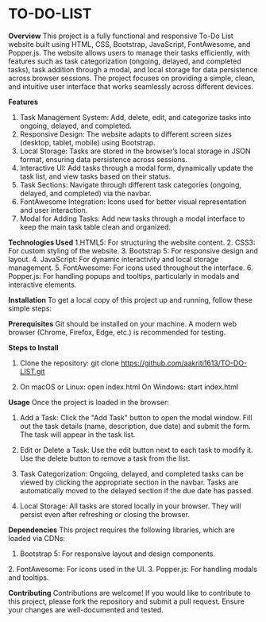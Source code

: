 # TO-DO-LIST
**Overview**
This project is a fully functional and responsive To-Do List website built using HTML, CSS, Bootstrap, JavaScript, FontAwesome, and Popper.js. The website allows users to manage their tasks efficiently, with features such as task categorization (ongoing, delayed, and completed tasks), task addition through a modal, and local storage for data persistence across browser sessions. The project focuses on providing a simple, clean, and intuitive user interface that works seamlessly across different devices.

**Features**
1. Task Management System: Add, delete, edit, and categorize tasks into ongoing, delayed, and completed.
2. Responsive Design: The website adapts to different screen sizes (desktop, tablet, mobile) using Bootstrap.
3. Local Storage: Tasks are stored in the browser’s local storage in JSON format, ensuring data persistence across sessions.
4. Interactive UI: Add tasks through a modal form, dynamically update the task list, and view tasks based on their status.
5. Task Sections: Navigate through different task categories (ongoing, delayed, and completed) via the navbar.
6. FontAwesome Integration: Icons used for better visual representation and user interaction.
7. Modal for Adding Tasks: Add new tasks through a modal interface to keep the main task table clean and organized.
   
**Technologies Used**
1.HTML5: For structuring the website content.
2. CSS3: For custom styling of the website.
3. Bootstrap 5: For responsive design and layout.
4. JavaScript: For dynamic interactivity and local storage management.
5. FontAwesome: For icons used throughout the interface.
6. Popper.js: For handling popups and tooltips, particularly in modals and interactive elements.

**Installation**
To get a local copy of this project up and running, follow these simple steps:

**Prerequisites**
Git should be installed on your machine.
A modern web browser (Chrome, Firefox, Edge, etc.) is recommended for testing.

**Steps to Install**
1. Clone the repository:
   git clone https://github.com/aakriti1613/TO-DO-LIST.git

2. On macOS or Linux:
      open index.html
   On Windows:
      start index.html
    
**Usage**
Once the project is loaded in the browser:
1. Add a Task:
Click the "Add Task" button to open the modal window.
Fill out the task details (name, description, due date) and submit the form.
The task will appear in the task list.

2. Edit or Delete a Task:
Use the edit button next to each task to modify it.
Use the delete button to remove a task from the list.

3. Task Categorization:
Ongoing, delayed, and completed tasks can be viewed by clicking the appropriate section in the navbar.
Tasks are automatically moved to the delayed section if the due date has passed.

4. Local Storage:
All tasks are stored locally in your browser. They will persist even after refreshing or closing the browser.

**Dependencies**
This project requires the following libraries, which are loaded via CDNs:
1. Bootstrap 5: For responsive layout and design components.
<link href="https://cdn.jsdelivr.net/npm/bootstrap@5.3.0/dist/css/bootstrap.min.css" rel="stylesheet">
<script src="path/to/bootstrap.bundle.min.js"></script>
2. FontAwesome: For icons used in the UI.
<link rel="stylesheet" href="https://cdnjs.cloudflare.com/ajax/libs/font-awesome/6.0.0-beta3/css/all.min.css">
3. Popper.js: For handling modals and tooltips.
<script src="https://cdn.jsdelivr.net/npm/@popperjs/core@2.11.6/dist/umd/popper.min.js"></script>

**Contributing**
Contributions are welcome! If you would like to contribute to this project, please fork the repository and submit a pull request. Ensure your changes are well-documented and tested.
